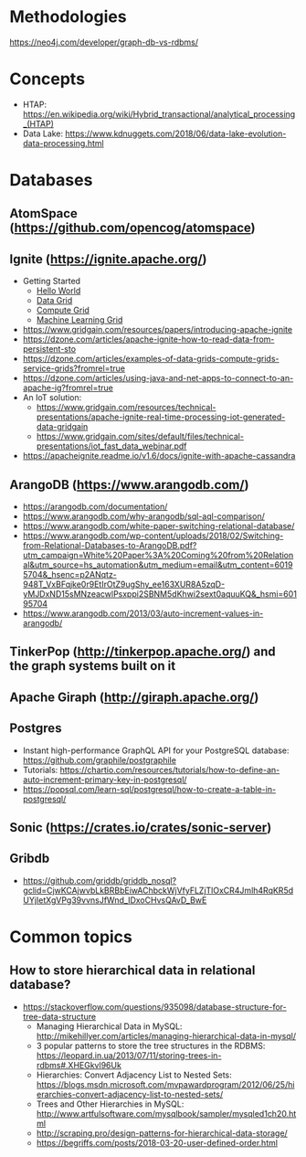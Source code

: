 # Methodologies
https://neo4j.com/developer/graph-db-vs-rdbms/

# Concepts
- HTAP: https://en.wikipedia.org/wiki/Hybrid_transactional/analytical_processing_(HTAP)
- Data Lake: https://www.kdnuggets.com/2018/06/data-lake-evolution-data-processing.html

# Databases
## AtomSpace (https://github.com/opencog/atomspace)

## Ignite (https://ignite.apache.org/)
- Getting Started
  - [Hello World](https://dzone.com/articles/getting-started-with-apache-ignite?fromrel=true)
  - [Data Grid](https://dzone.com/articles/getting-started-with-apachereg-ignite-part-2?fromrel=true)
  - [Compute Grid](https://dzone.com/articles/getting-started-with-apachereg-ignite-part-3?fromrel=true)
  - [Machine Learning Grid](https://dzone.com/articles/getting-started-with-apache-ignite-part-7?fromrel=true)
- https://www.gridgain.com/resources/papers/introducing-apache-ignite
- https://dzone.com/articles/apache-ignite-how-to-read-data-from-persistent-sto
- https://dzone.com/articles/examples-of-data-grids-compute-grids-service-grids?fromrel=true
- https://dzone.com/articles/using-java-and-net-apps-to-connect-to-an-apache-ig?fromrel=true
- An IoT solution: 
  - https://www.gridgain.com/resources/technical-presentations/apache-ignite-real-time-processing-iot-generated-data-gridgain
  - https://www.gridgain.com/sites/default/files/technical-presentations/iot_fast_data_webinar.pdf
- https://apacheignite.readme.io/v1.6/docs/ignite-with-apache-cassandra

## ArangoDB (https://www.arangodb.com/)
- https://arangodb.com/documentation/
- https://www.arangodb.com/why-arangodb/sql-aql-comparison/
- https://www.arangodb.com/white-paper-switching-relational-database/
- https://www.arangodb.com/wp-content/uploads/2018/02/Switching-from-Relational-Databases-to-ArangoDB.pdf?utm_campaign=White%20Paper%3A%20Coming%20from%20Relational&utm_source=hs_automation&utm_medium=email&utm_content=60195704&_hsenc=p2ANqtz-948T_VxBFqjke0r9EtIrOtZ9ugShy_ee163XUR8A5zqD-yMJDxND15sMNzeacwlPsxppi2SBNM5dKhwi2sext0aquuKQ&_hsmi=60195704
- https://www.arangodb.com/2013/03/auto-increment-values-in-arangodb/

## TinkerPop (http://tinkerpop.apache.org/) and the graph systems built on it

## Apache Giraph (http://giraph.apache.org/)

## Postgres
- Instant high-performance GraphQL API for your PostgreSQL database: https://github.com/graphile/postgraphile
- Tutorials: https://chartio.com/resources/tutorials/how-to-define-an-auto-increment-primary-key-in-postgresql/
- https://popsql.com/learn-sql/postgresql/how-to-create-a-table-in-postgresql/

## Sonic (https://crates.io/crates/sonic-server)

## Gribdb
- https://github.com/griddb/griddb_nosql?gclid=CjwKCAjwvbLkBRBbEiwAChbckWjVfyFLZjTlOxCR4Jmlh4RqKR5dUYjIetXgVPg39vvnsJfWnd_IDxoCHvsQAvD_BwE

# Common topics
## How to store hierarchical data in relational database?
- https://stackoverflow.com/questions/935098/database-structure-for-tree-data-structure
    + Managing Hierarchical Data in MySQL: http://mikehillyer.com/articles/managing-hierarchical-data-in-mysql/
    + 3 popular patterns to store the tree structures in the RDBMS: https://leopard.in.ua/2013/07/11/storing-trees-in-rdbms#.XHEGkvl96Uk
    + Hierarchies: Convert Adjacency List to Nested Sets: https://blogs.msdn.microsoft.com/mvpawardprogram/2012/06/25/hierarchies-convert-adjacency-list-to-nested-sets/
    + Trees and Other Hierarchies in MySQL: http://www.artfulsoftware.com/mysqlbook/sampler/mysqled1ch20.html
    + http://scraping.pro/design-patterns-for-hierarchical-data-storage/
    + https://begriffs.com/posts/2018-03-20-user-defined-order.html
